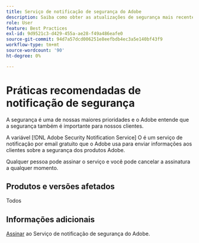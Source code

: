 ```yaml
---
title: Serviço de notificação de segurança do Adobe
description: Saiba como obter as atualizações de segurança mais recentes sobre produtos Adobe.
role: User
feature: Best Practices
exl-id: 9d9521c3-d429-455a-ae28-f49a486eafe0
source-git-commit: 94d7a57dcd006251e8eefbdb4ec3a5e140bf43f9
workflow-type: tm+mt
source-wordcount: '90'
ht-degree: 0%

---
```


# Práticas recomendadas de notificação de segurança

A segurança é uma de nossas maiores prioridades e o Adobe entende que a segurança também é importante para nossos clientes.

A variável [!DNL Adobe Security Notification Service] O é um serviço de notificação por email gratuito que o Adobe usa para enviar informações aos clientes sobre a segurança dos produtos Adobe.

Qualquer pessoa pode assinar o serviço e você pode cancelar a assinatura a qualquer momento.

## Produtos e versões afetados

Todos

## Informações adicionais

[Assinar](https://www.adobe.com/subscription/adbeSecurityNotifications.html) ao Serviço de notificação de segurança do Adobe.
